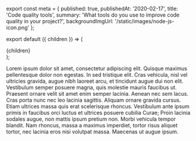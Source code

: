 export const meta = {
published: true,
publishedAt: '2020-02-17',
title: 'Code quality tools',
summary:
'What tools do you use to improve code quality in your project?',
backgroundImgUrl: '/static/images/node-js-icon.png'
};

export default ({ children }) => (<div>{children}</div>);

Lorem ipsum dolor sit amet, consectetur adipiscing elit. Quisque maximus pellentesque dolor non egestas. In sed tristique elit. Cras vehicula, nisl vel ultricies gravida, augue nibh laoreet arcu, et tincidunt augue dui non elit. Vestibulum semper posuere magna, quis molestie mauris faucibus ut. Praesent ornare velit sit amet enim semper lacinia. Aenean nec sem lacus. Cras porta nunc nec leo lacinia sagittis. Aliquam ornare gravida cursus. Etiam ultrices massa quis erat scelerisque rhoncus. Vestibulum ante ipsum primis in faucibus orci luctus et ultrices posuere cubilia Curae; Proin lacinia sodales augue, non mattis ipsum pretium non. Morbi vehicula tempor blandit. Nam rhoncus, massa a maximus imperdiet, tortor risus aliquet tortor, nec lacinia eros nisi volutpat massa. Maecenas ut augue ipsum.
